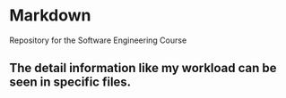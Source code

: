 # Markdown
Repository for the Software Engineering Course </br>

## The detail information like my workload can be seen in specific files.
